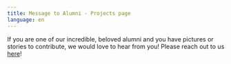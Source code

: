 ```yaml
---
title: Message to Alumni - Projects page
language: en
---
```

If you are one of our incredible, beloved alumni and you have pictures or stories to contribute, we would love to hear from you! Please reach out to us [here](https://avioncargo.polymtl.ca/en/contact)!